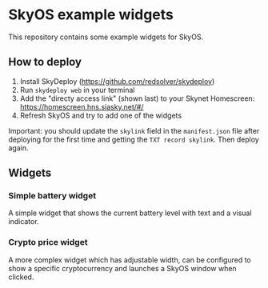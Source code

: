 # SkyOS example widgets

This repository contains some example widgets for SkyOS.

## How to deploy

1. Install SkyDeploy (https://github.com/redsolver/skydeploy)
2. Run `skydeploy web` in your terminal
3. Add the "directy access link" (shown last) to your Skynet Homescreen: https://homescreen.hns.siasky.net/#/
4. Refresh SkyOS and try to add one of the widgets

Important: you should update the `skylink` field in the `manifest.json` file after deploying for the first time and getting the `TXT record skylink`. Then deploy again.

## Widgets

### Simple battery widget

A simple widget that shows the current battery level with text and a visual indicator.

### Crypto price widget

A more complex widget which has adjustable width, can be configured to show a specific cryptocurrency and launches a SkyOS window when clicked.

